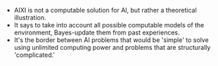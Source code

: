 - AIXI is not a computable solution for AI, but rather a theoretical illustration.
- It says to take into account all possible computable models of the environment, Bayes-update them from past experiences.
- It's the border between AI problems that would be 'simple' to solve using unlimited computing power and problems that are structurally 'complicated.'